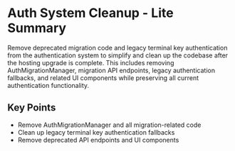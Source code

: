 # Auth System Cleanup - Lite Summary

Remove deprecated migration code and legacy terminal key authentication from the authentication system to simplify and clean up the codebase after the hosting upgrade is complete. This includes removing AuthMigrationManager, migration API endpoints, legacy authentication fallbacks, and related UI components while preserving all current authentication functionality.

## Key Points

- Remove AuthMigrationManager and all migration-related code
- Clean up legacy terminal key authentication fallbacks
- Remove deprecated API endpoints and UI components
